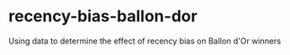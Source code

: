 # recency-bias-ballon-dor
Using data to determine the effect of recency bias on Ballon d'Or winners
